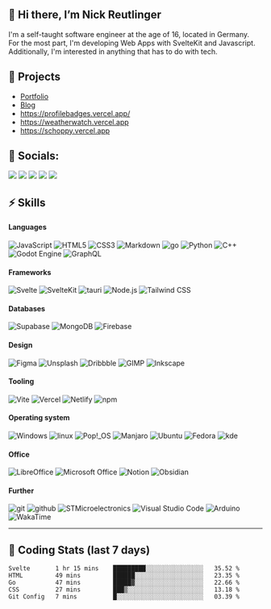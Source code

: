 ## 👋 Hi there, I’m Nick Reutlinger

I'm a self-taught software engineer at the age of 16, located in Germany.  
For the most part, I'm developing Web Apps with SvelteKit and Javascript. Additionally, I'm interested in anything that has to do with tech.

## 🚀 Projects

- [Portfolio](https://nickreutlinger.vercel.app/)
- [Blog](https://blog.nickreutlinger.de/)
- https://profilebadges.vercel.app/
- https://weatherwatch.vercel.app
- https://schoppy.vercel.app

## 💬 Socials:

<a href="https://twitter.com/nick_reutlinger"><img src="https://img.shields.io/badge/Twitter-1DA1F2?style=for-the-badge&logo=twitter&logoColor=white"></a>
<a href="https://github.com/NickRTR"><img src="https://img.shields.io/badge/GitHub-100000?style=for-the-badge&logo=github&logoColor=white"></a>
<a href="https://www.linkedin.com/in/nick-reutlinger-9a89ab236/"><img src="https://img.shields.io/badge/LinkedIn-0077B5?style=for-the-badge&logo=linkedin&logoColor=white"></a>
<a href="https://stackoverflow.com/users/17878912/nickrtr"><img src="https://img.shields.io/badge/Stack_Overflow-FE7A16?style=for-the-badge&logo=stack-overflow&logoColor=white"></a>
<a href="https://nickreutlinger.itch.io"><img src="https://img.shields.io/badge/Itch.io-FA5C5C?style=for-the-badge&logo=itchdotio&logoColor=white"></a>

## ⚡ Skills
#### Languages
  ![JavaScript](https://img.shields.io/badge/JavaScript-F7DF1E?style=for-the-badge&logo=JavaScript&logoColor=000000)
  ![HTML5](https://img.shields.io/badge/HTML5-E34F26?style=for-the-badge&logo=HTML5&logoColor=FFFFFF)
  ![CSS3](https://img.shields.io/badge/CSS3-1572B6?style=for-the-badge&logo=CSS3&logoColor=FFFFFF)
  ![Markdown](https://img.shields.io/badge/Markdown-000000?style=for-the-badge&logo=Markdown&logoColor=FFFFFF)
  ![go](https://img.shields.io/badge/go-00ADD8?style=for-the-badge&logo=go&logoColor=FFFFFF)
  ![Python](https://img.shields.io/badge/Python-3776AB?style=for-the-badge&logo=Python&logoColor=FFFFFF)
  ![C++](https://img.shields.io/badge/C++-00599C?style=for-the-badge&logo=C++&logoColor=FFFFFF)
  <img src="https://img.shields.io/badge/Godot Engine-478CBF?style=for-the-badge&logo=Godot Engine&logoColor=FFFFFF" alt="Godot Engine">
  ![GraphQL](https://img.shields.io/badge/GraphQL-E10098?style=for-the-badge&logo=GraphQL&logoColor=FFFFFF)
#### Frameworks
  ![Svelte](https://img.shields.io/badge/Svelte-FF3E00?style=for-the-badge&logo=Svelte&logoColor=FFFFFF)
  ![SvelteKit](https://img.shields.io/badge/SvelteKit-FF3E00?style=for-the-badge&logo=Svelte&logoColor=FFFFFF)
  ![tauri](https://img.shields.io/badge/tauri-FFC131?style=for-the-badge&logo=tauri&logoColor=000000)
  ![Node.js](https://img.shields.io/badge/Node.js-339933?style=for-the-badge&logo=Node.js&logoColor=FFFFFF)
  <img src="https://img.shields.io/badge/Tailwind CSS-06B6D4?style=for-the-badge&logo=Tailwind CSS&logoColor=FFFFFF" alt="Tailwind CSS">
#### Databases
  ![Supabase](https://img.shields.io/badge/Supabase-3ECF8E?style=for-the-badge&logo=Supabase&logoColor=000000)
  ![MongoDB](https://img.shields.io/badge/MongoDB-47A248?style=for-the-badge&logo=MongoDB&logoColor=FFFFFF)
  ![Firebase](https://img.shields.io/badge/Firebase-FFCA28?style=for-the-badge&logo=Firebase&logoColor=000000)
#### Design
  ![Figma](https://img.shields.io/badge/Figma-F24E1E?style=for-the-badge&logo=Figma&logoColor=FFFFFF)
  ![Unsplash](https://img.shields.io/badge/Unsplash-000000?style=for-the-badge&logo=Unsplash&logoColor=FFFFFF)
  ![Dribbble](https://img.shields.io/badge/Dribbble-EA4C89?style=for-the-badge&logo=Dribbble&logoColor=FFFFFF)
  ![GIMP](https://img.shields.io/badge/GIMP-5C5543?style=for-the-badge&logo=GIMP&logoColor=FFFFFF)
  ![Inkscape](https://img.shields.io/badge/Inkscape-000000?style=for-the-badge&logo=Inkscape&logoColor=FFFFFF)
#### Tooling
  ![Vite](https://img.shields.io/badge/Vite-646CFF?style=for-the-badge&logo=Vite&logoColor=FFFFFF)
  ![Vercel](https://img.shields.io/badge/Vercel-000000?style=for-the-badge&logo=Vercel&logoColor=FFFFFF)
  ![Netlify](https://img.shields.io/badge/Netlify-00C7B7?style=for-the-badge&logo=Netlify&logoColor=FFFFFF)
  ![npm](https://img.shields.io/badge/npm-CB3837?style=for-the-badge&logo=npm&logoColor=FFFFFF)
#### Operating system
  ![Windows](https://img.shields.io/badge/Windows-0078D6?style=for-the-badge&logo=Windows&logoColor=FFFFFF)
  ![linux](https://img.shields.io/badge/linux-FCC624?style=for-the-badge&logo=linux&logoColor=000000)
  ![Pop!_OS](https://img.shields.io/badge/Pop!_OS-48B9C7?style=for-the-badge&logo=Pop!_OS&logoColor=000000)
  ![Manjaro](https://img.shields.io/badge/Manjaro-35BF5C?style=for-the-badge&logo=Manjaro&logoColor=FFFFFF)
  ![Ubuntu](https://img.shields.io/badge/Ubuntu-E95420?style=for-the-badge&logo=Ubuntu&logoColor=FFFFFF)
  ![Fedora](https://img.shields.io/badge/Fedora-51A2DA?style=for-the-badge&logo=Fedora&logoColor=FFFFFF)
  ![kde](https://img.shields.io/badge/kde-1D99F3?style=for-the-badge&logo=kde&logoColor=FFFFFF)
#### Office
  ![LibreOffice](https://img.shields.io/badge/LibreOffice-18A303?style=for-the-badge&logo=LibreOffice&logoColor=FFFFFF)
  <img src="https://img.shields.io/badge/Microsoft Office-D83B01?style=for-the-badge&logo=Microsoft Office&logoColor=FFFFFF" alt="Microsoft Office">
  ![Notion](https://img.shields.io/badge/Notion-000000?style=for-the-badge&logo=Notion&logoColor=FFFFFF)
  ![Obsidian](https://img.shields.io/badge/Obsidian-483699?style=for-the-badge&logo=Obsidian&logoColor=FFFFFF)
#### Further
  ![git](https://img.shields.io/badge/git-F05032?style=for-the-badge&logo=git&logoColor=FFFFFF)
  ![github](https://img.shields.io/badge/github-181717?style=for-the-badge&logo=github&logoColor=FFFFFF)
  ![STMicroelectronics](https://img.shields.io/badge/STMicroelectronics-03234B?style=for-the-badge&logo=STMicroelectronics&logoColor=FFFFFF)
  <img src="https://img.shields.io/badge/Visual Studio Code-007ACC?style=for-the-badge&logo=Visual Studio Code&logoColor=FFFFFF" alt="Visual Studio Code">
  ![Arduino](https://img.shields.io/badge/Arduino-00979D?style=for-the-badge&logo=Arduino&logoColor=FFFFFF)
  ![WakaTime](https://img.shields.io/badge/WakaTime-000000?style=for-the-badge&logo=WakaTime&logoColor=FFFFFF)

---
## 📅 Coding Stats (last 7 days)
<!--START_SECTION:waka-->
```text
Svelte       1 hr 15 mins    █████████░░░░░░░░░░░░░░░░   35.52 % 
HTML         49 mins         ██████░░░░░░░░░░░░░░░░░░░   23.35 % 
Go           47 mins         █████▓░░░░░░░░░░░░░░░░░░░   22.66 % 
CSS          27 mins         ███▒░░░░░░░░░░░░░░░░░░░░░   13.18 % 
Git Config   7 mins          █░░░░░░░░░░░░░░░░░░░░░░░░   03.39 % 
```
<!--END_SECTION:waka-->
